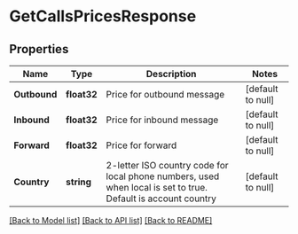 # GetCallsPricesResponse

## Properties
Name | Type | Description | Notes
------------ | ------------- | ------------- | -------------
**Outbound** | **float32** | Price for outbound message | [default to null]
**Inbound** | **float32** | Price for inbound message | [default to null]
**Forward** | **float32** | Price for forward | [default to null]
**Country** | **string** | 2-letter ISO country code for local phone numbers, used when local is  set to true. Default is account country | [default to null]

[[Back to Model list]](../README.md#documentation-for-models) [[Back to API list]](../README.md#documentation-for-api-endpoints) [[Back to README]](../README.md)



